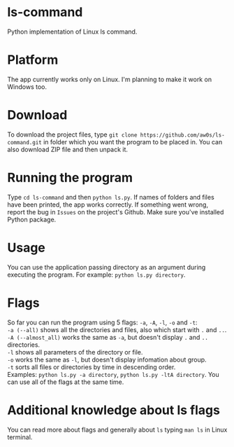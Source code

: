 # ls-command
Python implementation of Linux ls command.

# Platform
The app currently works only on Linux. I'm planning to make it work on Windows too.

# Download
To download the project files, type `git clone https://github.com/aw0s/ls-command.git` in folder which you want the program to be placed in. You can also download ZIP file and then unpack it.

# Running the program
Type `cd ls-command` and then `python ls.py`. If names of folders and files have been printed, the app works correctly. If something went wrong, report the bug in `Issues` on the project's Github. Make sure you've installed Python package.

# Usage
You can use the application passing directory as an argument during executing the program. For example: `python ls.py directory`.

# Flags
So far you can run the program using 5 flags: `-a`, `-A`, `-l`, `-o` and `-t`:  
`-a (--all)` shows all the directories and files, also which start with `.` and `..`.  
`-A (--almost_all)` works the same as `-a`, but doesn't display `.` and `..` directories.  
`-l` shows all parameters of the directory or file.  
`-o` works the same as `-l`, but doesn't display infomation about group.  
`-t` sorts all files or directories by time in descending order.  
Examples: `python ls.py -a directory`, `python ls.py -ltA directory`. You can use all of the flags at the same time.

# Additional knowledge about ls flags
You can read more about flags and generally about `ls` typing `man ls` in Linux terminal.

